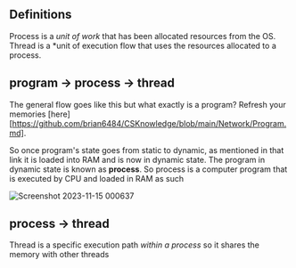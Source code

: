 ## Definitions
Process is a *unit of work* that has been allocated resources from the OS.
Thread is a *unit of execution flow that uses the resources allocated to a process.

## program -> process -> thread
The general flow goes like this but what exactly is a program? Refresh your memories 
[here][https://github.com/brian6484/CSKnowledge/blob/main/Network/Program.md]. 

So once program's state goes from static to dynamic, as mentioned in that link it is loaded into RAM and is now
in dynamic state. The program in dynamic state is known as **process**. So process is a computer program that is 
executed by CPU and loaded in RAM as such

![Screenshot 2023-11-15 000637](https://github.com/brian6484/CSKnowledge/assets/56388433/193ba13e-5ee5-447d-b751-994032dcfede)

## process -> thread
Thread is a specific execution path *within a process* so it shares the memory with other threads 

